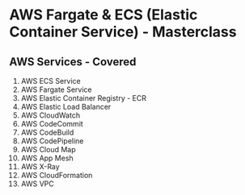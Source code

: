# AWS Fargate & ECS (Elastic Container Service) - Masterclass

## AWS Services - Covered
1. AWS ECS Service
2. AWS Fargate Service
3. AWS Elastic Container Registry - ECR
4. AWS Elastic Load Balancer
5. AWS CloudWatch
6. AWS CodeCommit
7. AWS CodeBuild
8. AWS CodePipeline
9. AWS Cloud Map
10. AWS App Mesh
11. AWS X-Ray
12. AWS CloudFormation
13. AWS VPC





